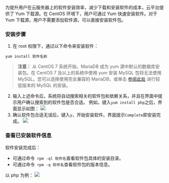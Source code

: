 为提升用户在云服务器上的软件安装效率，减少下载和安装软件的成本，云平台提供了 Yum 下载源。在 CentOS 环境下，用户可通过 Yum 快速安装软件。对于 Yum 下载源，用户不需要添加软件源，可以直接安装软件包。

### 安装步骤

1. 在 root 权限下，通过以下命令来安装软件：
```
yum install 软件名称
``` 
>**注意：**
>从 CentOS 7 系统开始，MariaDB 成为 yum 源中默认的数据库安装包。在 CentOS 7 及以上的系统中使用 yum 安装 MySQL 包将无法使用 MySQL。您可以选择使用完全兼容的 MariaDB，或单击 [参阅此处](http://www.linode.com/docs/databases/mysql/how-to-install-mysql-on-centos-7) 进行较低版本的 MySQL 的安装。

2. 输入上述命令后，系统将自动搜索相关的软件包和依赖关系，并且在界面中提示用户确认搜索到的软件包是否合适。
例如，键入`yum install php`之后，界面显示如图：
![](http://mc.qcloudimg.com/static/img/cdf81bb49022aa8924968864571922ed/39.png)
3. 确认软件包合适无误后，键入`y`，开始安装软件。界面提示`Complete`即安装完成。
![](http://mc.qcloudimg.com/static/img/c98bda7d1f3f42156f9015e3c9d00295/40.png)

### 查看已安装软件信息
软件安装完成后：
- 可通过命令` rpm -ql 软件名`查看软件包具体的安装目录。
- 可通过命令` rpm -q 软件名`查看软件包的版本信息。

以 php 为例：
![](http://mc.qcloudimg.com/static/img/d8b9e21cc801da16b76011b3886e1351/42.png)


